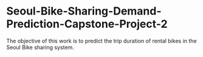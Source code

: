 # Seoul-Bike-Sharing-Demand-Prediction-Capstone-Project-2
The objective of this work is to predict the trip duration of rental bikes in the Seoul Bike sharing system.
